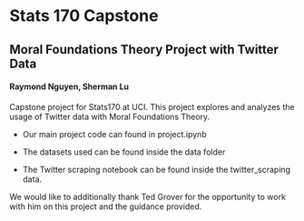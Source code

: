 # Stats 170 Capstone
## Moral Foundations Theory Project with Twitter Data
#### Raymond Nguyen, Sherman Lu
Capstone project for Stats170 at UCI.  This project explores and analyzes the usage of Twitter data with Moral Foundations Theory.

* Our main project code can found in project.ipynb

* The datasets used can be found inside the data folder

* The Twitter scraping notebook can be found inside the twitter_scraping data.

We would like to additionally thank Ted Grover for the opportunity to work with him on this project and the guidance provided.